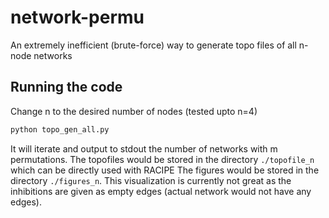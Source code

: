 # network-permu
An extremely inefficient (brute-force) way to generate topo files of all n-node networks

## Running the code
Change n to the desired number of nodes (tested upto n=4)
```bash
python topo_gen_all.py
```
It will iterate and output to stdout the number of networks with m permutations.
The topofiles would be stored in the directory `./topofile_n` which can be directly used with RACIPE
The figures would be stored in the directory `./figures_n`. This visualization is currently not great as the inhibitions are given as empty edges (actual network would not have any edges).
